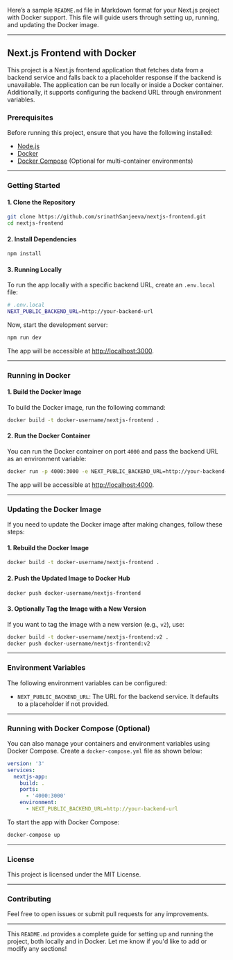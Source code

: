 Here’s a sample `README.md` file in Markdown format for your Next.js project with Docker support. This file will guide users through setting up, running, and updating the Docker image.

---

## Next.js Frontend with Docker

This project is a Next.js frontend application that fetches data from a backend service and falls back to a placeholder response if the backend is unavailable. The application can be run locally or inside a Docker container. Additionally, it supports configuring the backend URL through environment variables.

### Prerequisites

Before running this project, ensure that you have the following installed:

- [Node.js](https://nodejs.org/en/)
- [Docker](https://www.docker.com/get-started)
- [Docker Compose](https://docs.docker.com/compose/install/) (Optional for multi-container environments)

---

### Getting Started

#### 1. Clone the Repository

```bash
git clone https://github.com/srinathSanjeeva/nextjs-frontend.git
cd nextjs-frontend
```

#### 2. Install Dependencies

```bash
npm install
```

#### 3. Running Locally

To run the app locally with a specific backend URL, create an `.env.local` file:

```bash
# .env.local
NEXT_PUBLIC_BACKEND_URL=http://your-backend-url
```

Now, start the development server:

```bash
npm run dev
```

The app will be accessible at [http://localhost:3000](http://localhost:3000).

---

### Running in Docker

#### 1. Build the Docker Image

To build the Docker image, run the following command:

```bash
docker build -t docker-username/nextjs-frontend .
```

#### 2. Run the Docker Container

You can run the Docker container on port `4000` and pass the backend URL as an environment variable:

```bash
docker run -p 4000:3000 -e NEXT_PUBLIC_BACKEND_URL=http://your-backend-url docker-username/nextjs-frontend
```

The app will be accessible at [http://localhost:4000](http://localhost:4000).

---

### Updating the Docker Image

If you need to update the Docker image after making changes, follow these steps:

#### 1. Rebuild the Docker Image

```bash
docker build -t docker-username/nextjs-frontend .
```

#### 2. Push the Updated Image to Docker Hub

```bash
docker push docker-username/nextjs-frontend
```

#### 3. Optionally Tag the Image with a New Version

If you want to tag the image with a new version (e.g., `v2`), use:

```bash
docker build -t docker-username/nextjs-frontend:v2 .
docker push docker-username/nextjs-frontend:v2
```

---

### Environment Variables

The following environment variables can be configured:

- `NEXT_PUBLIC_BACKEND_URL`: The URL for the backend service. It defaults to a placeholder if not provided.

---

### Running with Docker Compose (Optional)

You can also manage your containers and environment variables using Docker Compose. Create a `docker-compose.yml` file as shown below:

```yaml
version: '3'
services:
  nextjs-app:
    build: .
    ports:
      - '4000:3000'
    environment:
      - NEXT_PUBLIC_BACKEND_URL=http://your-backend-url
```

To start the app with Docker Compose:

```bash
docker-compose up
```

---

### License

This project is licensed under the MIT License.

---

### Contributing

Feel free to open issues or submit pull requests for any improvements.

---

This `README.md` provides a complete guide for setting up and running the project, both locally and in Docker. Let me know if you'd like to add or modify any sections!
